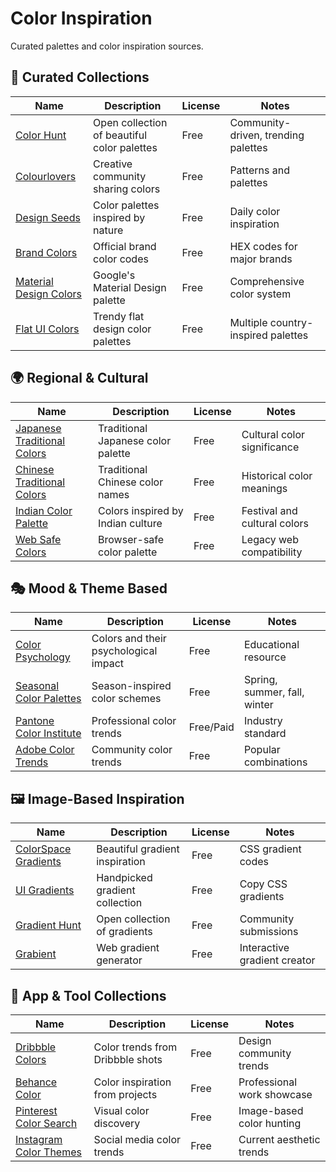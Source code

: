 # Color Inspiration

Curated palettes and color inspiration sources.

## 🎨 Curated Collections

| Name | Description | License | Notes |
|------|-------------|---------|-------|
| [Color Hunt](https://colorhunt.co) | Open collection of beautiful color palettes | Free | Community-driven, trending palettes |
| [Colourlovers](https://colourlovers.com) | Creative community sharing colors | Free | Patterns and palettes |
| [Design Seeds](https://design-seeds.com) | Color palettes inspired by nature | Free | Daily color inspiration |
| [Brand Colors](https://brandcolors.net) | Official brand color codes | Free | HEX codes for major brands |
| [Material Design Colors](https://material.io/design/color) | Google's Material Design palette | Free | Comprehensive color system |
| [Flat UI Colors](https://flatuicolors.com) | Trendy flat design color palettes | Free | Multiple country-inspired palettes |

## 🌍 Regional & Cultural

| Name | Description | License | Notes |
|------|-------------|---------|-------|
| [Japanese Traditional Colors](https://nipponcolors.com) | Traditional Japanese color palette | Free | Cultural color significance |
| [Chinese Traditional Colors](https://zhongguose.com) | Traditional Chinese color names | Free | Historical color meanings |
| [Indian Color Palette](https://indiancolors.netlify.app) | Colors inspired by Indian culture | Free | Festival and cultural colors |
| [Web Safe Colors](https://websafecolors.info) | Browser-safe color palette | Free | Legacy web compatibility |

## 🎭 Mood & Theme Based

| Name | Description | License | Notes |
|------|-------------|---------|-------|
| [Color Psychology](https://colorpsychology.org) | Colors and their psychological impact | Free | Educational resource |
| [Seasonal Color Palettes](https://seasonalcolorpalette.com) | Season-inspired color schemes | Free | Spring, summer, fall, winter |
| [Pantone Color Institute](https://www.pantone.com/color-institute) | Professional color trends | Free/Paid | Industry standard |
| [Adobe Color Trends](https://color.adobe.com/trends) | Community color trends | Free | Popular combinations |

## 🖼️ Image-Based Inspiration

| Name | Description | License | Notes |
|------|-------------|---------|-------|
| [ColorSpace Gradients](https://mycolor.space/gradient) | Beautiful gradient inspiration | Free | CSS gradient codes |
| [UI Gradients](https://uigradients.com) | Handpicked gradient collection | Free | Copy CSS gradients |
| [Gradient Hunt](https://gradienthunt.com) | Open collection of gradients | Free | Community submissions |
| [Grabient](https://grabient.com) | Web gradient generator | Free | Interactive gradient creator |

## 📱 App & Tool Collections

| Name | Description | License | Notes |
|------|-------------|---------|-------|
| [Dribbble Colors](https://dribbble.com/colors) | Color trends from Dribbble shots | Free | Design community trends |
| [Behance Color](https://behance.net) | Color inspiration from projects | Free | Professional work showcase |
| [Pinterest Color Search](https://pinterest.com) | Visual color discovery | Free | Image-based color hunting |
| [Instagram Color Themes](https://instagram.com) | Social media color trends | Free | Current aesthetic trends | 